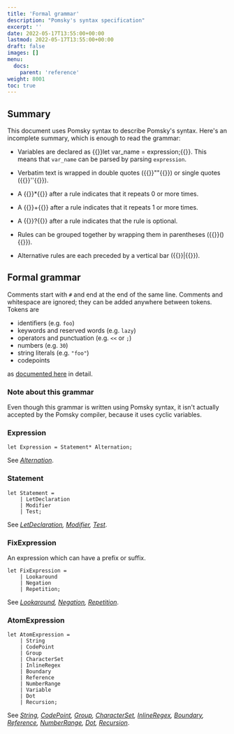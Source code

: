 ```yaml
---
title: 'Formal grammar'
description: "Pomsky's syntax specification"
excerpt: ''
date: 2022-05-17T13:55:00+00:00
lastmod: 2022-05-17T13:55:00+00:00
draft: false
images: []
menu:
  docs:
    parent: 'reference'
weight: 8001
toc: true
---
```


## Summary

This document uses Pomsky syntax to describe Pomsky's syntax. Here's an incomplete summary,
which is enough to read the grammar:

- Variables are declared as {{<po>}}let var_name = expression;{{</po>}}. This means that `var_name`
  can be parsed by parsing `expression`.

- Verbatim text is wrapped in double quotes ({{<po>}}""{{</po>}}) or single quotes
  ({{<po>}}''{{</po>}}).

- <!-- prettier-ignore -->
  A {{<po>}}*{{</po>}} after a rule indicates that it repeats 0 or more times.

- A {{<po>}}+{{</po>}} after a rule indicates that it repeats 1 or more times.

- A {{<po>}}?{{</po>}} after a rule indicates that the rule is optional.

- Rules can be grouped together by wrapping them in parentheses ({{<po>}}(){{</po>}}).

- Alternative rules are each preceded by a vertical bar ({{<po>}}|{{</po>}}).

## Formal grammar

Comments start with `#` and end at the end of the same line. Comments and whitespace are ignored;
they can be added anywhere between tokens. Tokens are

- identifiers (e.g. `foo`)
- keywords and reserved words (e.g. `lazy`)
- operators and punctuation (e.g. `<<` or `;`)
- numbers (e.g. `30`)
- string literals (e.g. `"foo"`)
- codepoints

as [documented here](/docs/reference/tokens/) in detail.

### Note about this grammar

Even though this grammar is written using Pomsky syntax, it isn't actually accepted by the Pomsky
compiler, because it uses cyclic variables.

### Expression

```pomsky
let Expression = Statement* Alternation;
```

See _[Alternation](/docs/reference/constructs/alternation/)_.

### Statement

```pomsky
let Statement =
    | LetDeclaration
    | Modifier
    | Test;
```

See _[LetDeclaration], [Modifier], [Test]_.

[LetDeclaration]: /docs/reference/constructs/variables
[Modifier]: /docs/reference/constructs/modifier
[Test]: /docs/reference/constructs/tests/

### FixExpression

An expression which can have a prefix or suffix.

```pomsky
let FixExpression =
    | Lookaround
    | Negation
    | Repetition;
```

See _[Lookaround], [Negation], [Repetition]_.

[Lookaround]: /docs/reference/constructs/lookaround
[Negation]: /docs/reference/constructs/negation
[Repetition]: /docs/reference/constructs/repetition

### AtomExpression

```pomsky
let AtomExpression =
    | String
    | CodePoint
    | Group
    | CharacterSet
    | InlineRegex
    | Boundary
    | Reference
    | NumberRange
    | Variable
    | Dot
    | Recursion;
```

See _[String], [CodePoint], [Group], [CharacterSet], [InlineRegex], [Boundary], [Reference], [NumberRange], [Dot], [Recursion]_.

[String]: /docs/reference/tokens/#string
[CodePoint]: /docs/reference/tokens/#codepoint
[Group]: /docs/reference/constructs/group
[CharacterSet]: /docs/reference/constructs/charset
[InlineRegex]: /docs/reference/constructs/inline-regex
[Boundary]: /docs/reference/constructs/boundary
[Reference]: /docs/reference/constructs/reference
[NumberRange]: /docs/reference/constructs/number-range
[Dot]: /docs/reference/constructs/dot
[Recursion]: /docs/reference/constructs/recursion
